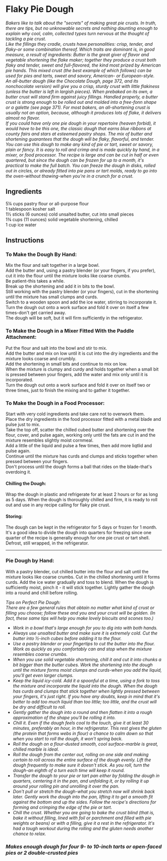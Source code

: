 # Flaky Pie Dough

*Bakers like to talk about the "secrets" of making great pie crusts. In truth, there are tips, but no unknowable secrets and nothing daunting enough to explain why cool, calm, collected types turn nervous at the thought of tackling a pie crust.*  
*Like the fillings they cradle, crusts have personalities: crisp, tender, and flaky-or some combination thereof. Which traits are dominant is, in good measure, a result of ingredients: Butter is the great giver of flavor and vegetable shortening the flake maker; together they produce a crust both flaky and tender, sweet and full-flavored, the kind most prized by American pie hands. This mixed crust (the best example of which follows) can be used for pies and tarts, sweet and savory, American- or European-style.*  
*An all-butter dough (like the Chocolate Dough, page 372, and its nonchocolate version) will give you a crisp, sturdy crust with little flakiness (unless the butter is left in largish pieces). When prebaked on its own, a butter crust will stand firm against juicy fillings. Handled properly, a butter crust is strong enough to be rolled out and molded into a free-fonn shape or a galette (see page 371). For most bakers, an all-shortening crust is usually not an option, because, although it produces lots of flake, it delivers almost no flavor.*  
*If you could have only one pie dough in your repertoire (heaven forbid), it would have to be this one, the classic dough that earns blue ribbons at county fairs and stars at esteemed pastry shops. The mix of butter and shortening guarantees that the dough will be flaky, flavorful, and tender. You can use this dough to make any kind of pie or tart, sweet or savory, plain or fancy. It is easy to roll and crimp and is made quickly by hand, in a mixer, or food processor. The recipe is large and can be cut in half or even quartered, but since the dough can be frozen for up to a month, it's practical to make the full batch. You can freeze the dough in disks, rolled out in circles, or already fitted into pie pans or tart molds, ready to go into the oven-without thawing-when you're in a crunch for a crust.*  

## Ingredients
5&frac14; cups pastry flour or all-purpose flour  
1 tablespoon kosher salt  
1&frac12; sticks (6 ounces) cold unsalted butter, cut into small pieces  
1&frac34; cups (11 ounces) solid vegetable shortening, chilled  
1 cup ice water  

## Instructions
### To Make the Dough By Hand:
Mix the flour and salt together in a large bowl.  
Add the butter and, using a pastry blender (or your fingers, if you prefer), cut it into the flour until the mixture looks like coarse crumbs.  
Be patient-this takes a while.  
Break up the shortening and add it in bits to the bowl.  
Still working with the pastry blender (or your fingers), cut in the shortening until the mixture has small clumps and curds.  
Switch to a wooden spoon and add the ice water, stirring to incorporate it.  
Turn the dough out onto a work surface and fold it over on itself a few times-don't get carried away.  
The dough will be soft, but it will firm sufficiently in the refrigerator.  

### To Make the Dough in a Mixer Fitted With the Paddle Attachment:
Put the flour and salt into the bowl and stir to mix.  
Add the butter and mix on low until it is cut into the dry ingredients and the mixture looks coarse and crumbly.  
Add the shortening in small bits and continue to mix on low.  
When the mixture is clumpy and curdy and holds together when a small bit is pressed between your fingers, add the water and mix only until it is incorporated.  
Turn the dough out onto a work surface and fold it over on itself two or three times, just to finish the mixing and to gather it together.  

### To Make the Dough in a Food Processor:
Start with very cold ingredients and take care not to overwork them.  
Place the dry ingredients in the food processor fitted with a metal blade and pulse just to mix.  
Take the top off, scatter the chilled cubed butter and shortening over the flour, cover, and pulse again, working only until the fats are cut in and the mixture resembles slightly moist cornmeal.  
Add a little of the liquid and pulse a few times, then add more liqtlid and pulse again.  
Continue until the mixture has curds and clumps and sticks together when pressed between your fingers.  
Don't process until the dough forms a ball that rides on the blade-that's overdoing it.  

#### Chilling the Dough:
Wrap the dough in plastic and refrigerate for at least 2 hours or for as long as 5 days.
When the dough is thoroughly chilled and firm, it is ready to roll out and use in any recipe calling for flaky pie crust.

#### Storing:
The dough can be kept in the refrigerator for 5 days or frozen for 1 month.
It's a good idea to divide the dough into quarters for freezing since one quarter of the recipe is generally enough for one pie crust or tart shell.
Defrost, still wrapped, in the refrigerator.

---

### Pie Dough by Hand:
With a pastry blender, cut chilled butter into the flour and salt until the mixture looks like coarse crumbs.
Cut in the chilled shortening until it forms curds.
Add the ice water gradually and toss to blend.
When the dough is sufficiently moist, pinch it - it will stick together.
Lightly gather the dough into a round and chill before rolling.

*Tips on Perfect Pie Dough:*  
*There are a few general rules that obtain no matter what kind of crust or filling you choose; follow these and you and your crust will be golden. (In fact, these same tips will help you make lovely biscuits and scones too.)*  
- *Work in a bowl that's large enough for you to dig into with both hands.*
- *Always use unsalted butter and make sure it is extremely cold. Cut the butter into &frac12;-inch cubes before adding it to the flour.*
- *Use a pastry blender or your fingertips to cut the butter into the flour. Work as quickly as you comfortably can and stop when the mixture resembles coarse crumbs.*
- *When you use solid vegetable shortening, chill it and cut it into chunks a bit bigger than the butter cubes. Work the shortening into the dough until the mixture forms moist clumps and curds-when you add the liquid, you'll get even larger clumps.*
- *Keep the liquid icy-cold. Add it a spoonful at a time, using a fork to toss the mixture and incorporate the liquid into the dough. When the dough has curds and clumps that stick together when lightly pressed between your fingers, it's just right. If you have any doubts, keep in mind that it's better to add too much liquid than too little; too little, and the crust will be dry and difficult to roll.*
- *Gently gather the dough into a round and then flatten it into a rough approximation of the shape you'll be rolling it into.*
- *Chill it. Even if the dough feels cool to the touch, give it at least 30 minutes, preferably an hour, in the refrigerator. This rest gives the gluten (the protein that forms webs in flour) a chance to calm down so that when you start to roll the dough, it won't spring back.*
- *Roll the dough on a flour-dusted smooth, cool surface-marble is great, chilled marble is ideal.*
- *Roll the dough from the center out, rolling on one side and making certain to roll across the entire surface of the dough evenly. Lift the dough frequently to make sure it doesn't stick. As you roll, turn the dough-an eighth of a turn each time will keep it round.*
- *Transfer the dough to your pie or tart pan either by folding the dough in quarters, centering it in the pan, and unfolding it, or by rolling it up around your rolling pin and unrolling it over the pan.*
- *Don't pull or stretch the dough-what you stretch now will shrink back later. Gently work the dough into the pan, lifting it to get a smooth fit against the bottom and up the sides. Follow the recipe's directions for forming and crimping the edge of the pie or tart.*
- *Chill the crust. Whether you are going to bake the crust blind (that is, bake it without filling, lined with foil or parchment and filled with pie weights or beans) or with a filling, give it a rest in the refrigerator. It's had a tough workout during the rolling and the gluten needs another chance to relax.*

### *Makes enough dough for four 9- to 10-inch tarts or open-faced pies or 2 double-crusted pies*